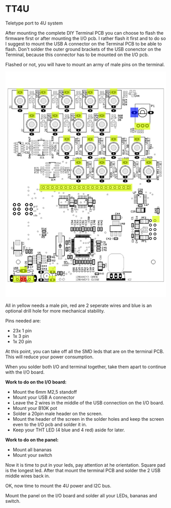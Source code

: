 # TT4U
Teletype port to 4U system

After mounting the complete DIY Terminal PCB you can choose to flash the firmware first or after mounting the I/O pcb. 
I rather flash it first and to do so I suggest to mount the USB A connector on the Terminal PCB to be able to flash.
Don't solder the outer ground brackets of the USB conenctor on the Terminal, because this connector has to be mounted on the I/O pcb.

Flashed or not, you will have to mount an army of male pins on the terminal.

![alt text](https://github.com/themangoest/TT4U/blob/main/TT4U-pin%20header-Layout.jpg)

All in yellow needs a male pin, red are 2 seperate wires and blue is an optional drill hole for more mechanical stability.

Pins needed are:
- 23x 1 pin
- 1x 3 pin
- 1x 20 pin

At this point, you can take off all the SMD leds that are on the terminal PCB. This will reduce your power consumption.

When you solder both I/O and terminal together, take them apart to continue with the I/O board.

<B>Work to do on the I/O board:</B>
- Mount the 6mm M2,5 standoff
- Mount your USB A connector
- Leave the 2 wires in the middle of the USB connection on the I/O board.
- Mount your B10K pot
- Solder a 20pin male header on the screen.
- Mount the header of the screen in the solder holes and keep the screen even to the I/O pcb and solder it in.
- Keep your THT LED (4 blue and 4 red) aside for later.

<B>Work to do on the panel:</B>
- Mount all bananas
- Mount your switch

Now it is time to put in your leds, pay attention at he orientation. Square pad is the longest led.
After that mount the terminal PCB and solder the 2 USB middle wires back in.

OK, now time to mount the 4U power and I2C bus.



Mount the panel on the I/O board and solder all your LEDs, bananas and switch.
